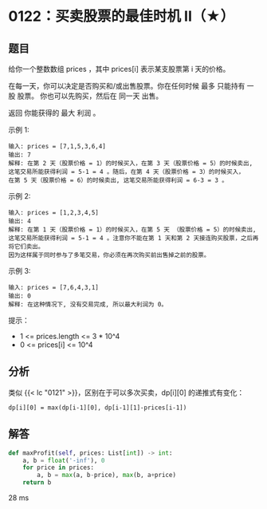 # 0122：买卖股票的最佳时机 II（★）


## 题目

给你一个整数数组 prices ，其中 prices[i] 表示某支股票第 i 天的价格。

在每一天，你可以决定是否购买和/或出售股票。你在任何时候 最多 只能持有 一股 股票。
你也可以先购买，然后在 同一天 出售。

返回 你能获得的 最大 利润 。


示例 1:

    输入: prices = [7,1,5,3,6,4]
    输出: 7
    解释: 在第 2 天（股票价格 = 1）的时候买入，在第 3 天（股票价格 = 5）的时候卖出, 
    这笔交易所能获得利润 = 5-1 = 4 。随后，在第 4 天（股票价格 = 3）的时候买入，
    在第 5 天（股票价格 = 6）的时候卖出, 这笔交易所能获得利润 = 6-3 = 3 。

示例 2:

    输入: prices = [1,2,3,4,5]
    输出: 4
    解释: 在第 1 天（股票价格 = 1）的时候买入，在第 5 天 （股票价格 = 5）的时候卖出, 
    这笔交易所能获得利润 = 5-1 = 4 。注意你不能在第 1 天和第 2 天接连购买股票，之后再将它们卖出。
    因为这样属于同时参与了多笔交易，你必须在再次购买前出售掉之前的股票。

示例 3:

    输入: prices = [7,6,4,3,1]
    输出: 0
    解释: 在这种情况下, 没有交易完成, 所以最大利润为 0。

提示：
- 1 <= prices.length <= 3 * 10^4
- 0 <= prices[i] <= 10^4

## 分析

类似 {{< lc "0121" >}}，区别在于可以多次买卖，dp[i][0] 的递推式有变化：

    dp[i][0] = max(dp[i-1][0], dp[i-1][1]-prices[i-1])

## 解答

```python
def maxProfit(self, prices: List[int]) -> int:
    a, b = float('-inf'), 0
    for price in prices:
        a, b = max(a, b-price), max(b, a+price)
    return b
```
28 ms



